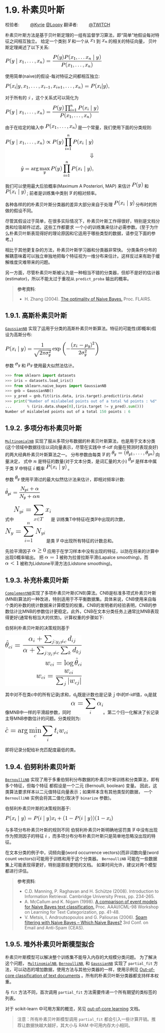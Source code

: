 # 1.9. 朴素贝叶斯

校验者:
        [@Kyrie](https://github.com/apachecn/scikit-learn-doc-zh)
        [@Loopy](https://github.com/loopyme)
翻译者:
        [@TWITCH](https://github.com/apachecn/scikit-learn-doc-zh)

朴素贝叶斯方法是基于贝叶斯定理的一组有监督学习算法，即“简单”地假设每对特征之间相互独立。 给定一个类别 ![y](img/0775c03fc710a24df297dedcec515aaf.jpg) 和一个从 ![x_1](img/f15b9946d9078749f894a78579dc6778.jpg) 到 ![x_n](img/14f6506599a88a5297ea712fa70eece4.jpg) 的相关的特征向量， 贝叶斯定理阐述了以下关系:


![P(y \mid x_1, \dots, x_n) = \frac{P(y) P(x_1, \dots x_n \mid y)}{P(x_1, \dots, x_n)}](img/32f500a4e2eba65727c1e003699dff90.jpg)


使用简单(naive)的假设-每对特征之间都相互独立:

![P(x_i | y, x_1, \dots, x_{i-1}, x_{i+1}, \dots, x_n) = P(x_i | y) ,](img/9fd83615429a9be9e5698d35bec8642a.jpg)

对于所有的 :*i* ，这个关系式可以简化为


![P(y \mid x_1, \dots, x_n) = \frac{P(y) \prod_{i=1}^{n} P(x_i \mid y)}{P(x_1, \dots, x_n)}](img/1c12ea7ea179efd16ce513645034d41a.jpg)


由于在给定的输入中 ![P(x_1, \dots, x_n)](img/03dc262433e357325639af531c5bf70e.jpg) 是一个常量，我们使用下面的分类规则:


![P(y \mid x_1, \dots, x_n) \propto P(y) \prod_{i=1}^{n} P(x_i \mid y)\Downarrow\hat{y} = \arg\max_y P(y) \prod_{i=1}^{n} P(x_i \mid y),](img/983133e80141fbf289a10f379c11b34f.jpg)


我们可以使用最大后验概率(Maximum A Posteriori, MAP) 来估计 ![P(y)](img/d41288778c3d66bcae947c3078469126.jpg) 和 ![P(x_i \mid y)](img/db23fadfab6b660dbfa2934c4536beb1.jpg) ; 前者是训练集中类别 ![y](img/0775c03fc710a24df297dedcec515aaf.jpg) 的相对频率。

各种各样的的朴素贝叶斯分类器的差异大部分来自于处理 ![P(x_i \mid y)](img/db23fadfab6b660dbfa2934c4536beb1.jpg) 分布时的所做的假设不同。

尽管其假设过于简单，在很多实际情况下，朴素贝叶斯工作得很好，特别是文档分类和垃圾邮件过滤。这些工作都要求 一个小的训练集来估计必需参数。(至于为什么朴素贝叶斯表现得好的理论原因和它适用于哪些类型的数据，请参见下面的参考。)

相比于其他更复杂的方法，朴素贝叶斯学习器和分类器非常快。 分类条件分布的解耦意味着可以独立单独地把每个特征视为一维分布来估计。这样反过来有助于缓解维度灾难带来的问题。

另一方面，尽管朴素贝叶斯被认为是一种相当不错的分类器，但却不是好的估计器(estimator)，所以不能太过于重视从 `predict_proba` 输出的概率。

> **参考资料**:
>*   H. Zhang (2004). [The optimality of Naive Bayes.](http://www.cs.unb.ca/~hzhang/publications/FLAIRS04ZhangH.pdf) Proc. FLAIRS.

## 1.9.1. 高斯朴素贝叶斯

[`GaussianNB`](https://scikit-learn.org/stable/modules/generated/sklearn.naive_bayes.GaussianNB.html#sklearn.naive_bayes.GaussianNB "sklearn.naive_bayes.GaussianNB") 实现了运用于分类的高斯朴素贝叶斯算法。特征的可能性(即概率)假设为高斯分布:

![P(x_i \mid y) &= \frac{1}{\sqrt{2\pi\sigma^2_y}} \exp\left(-\frac{(x_i - \mu_y)^2}{2\sigma^2_y}\right)](img/92c470d884176abfcc29a5218ccf0aef.jpg)

参数 ![\sigma_y](img/abd232bd41a9d1b51021b788e2a82dd9.jpg) 和 ![\mu_y](img/1d57cc4e24d28b8283f98bda247d84e7.jpg) 使用最大似然法估计。

```py
>>> from sklearn import datasets
>>> iris = datasets.load_iris()
>>> from sklearn.naive_bayes import GaussianNB
>>> gnb = GaussianNB()
>>> y_pred = gnb.fit(iris.data, iris.target).predict(iris.data)
>>> print("Number of mislabeled points out of a total %d points : %d"
...       % (iris.data.shape[0],(iris.target != y_pred).sum()))
Number of mislabeled points out of a total 150 points : 6

```

## 1.9.2. 多项分布朴素贝叶斯

[`MultinomialNB`](https://scikit-learn.org/stable/modules/generated/sklearn.naive_bayes.MultinomialNB.html#sklearn.naive_bayes.MultinomialNB "sklearn.naive_bayes.MultinomialNB") 实现了服从多项分布数据的朴素贝叶斯算法，也是用于文本分类(这个领域中数据往往以词向量表示，尽管在实践中 tf-idf 向量在预测时表现良好)的两大经典朴素贝叶斯算法之一。 分布参数由每类 ![y](img/0775c03fc710a24df297dedcec515aaf.jpg) 的 ![\theta_y = (\theta_{y1},\ldots,\theta_{yn})](img/a25ab5d7faac5be22a6d242286376161.jpg) 向量决定， 式中 ![n](img/c87d9110f3d32ffa5fa08671e4af11fb.jpg) 是特征的数量(对于文本分类，是词汇量的大小) ![\theta_{yi}](img/860af894555b3d5f52e893bab6cafc11.jpg) 是样本中属于类 ![y](img/0775c03fc710a24df297dedcec515aaf.jpg) 中特征 ![i](img/43e13b580daefe5ba754b790dfbd216c.jpg) 概率 ![P(x_i \mid y)](img/db23fadfab6b660dbfa2934c4536beb1.jpg) 。

参数 ![\theta_y](img/bbdbd3f496f907578ff01cc798adde74.jpg) 使用平滑过的最大似然估计法来估计，即相对频率计数:

![\hat{\theta}_{yi} = \frac{ N_{yi} + \alpha}{N_y + \alpha n}](img/cb5a89fd247e8cbbea21b00a12d188e6.jpg)

式中![N_{yi} = \sum_{x \in T} x_i](img/bayes01.png)是 训练集T中特征i在类![y](img/0775c03fc710a24df297dedcec515aaf.jpg)中出现的次数，![N_{y} = \sum_{i=1}^{|T|} N_{yi}](img/bayes02.png) 是类 ![y](img/0775c03fc710a24df297dedcec515aaf.jpg) 中出现所有特征的计数总和。

先验平滑因子 ![\alpha \ge 0](img/43fc75930300610d8cb41a8d15899c15.jpg) 应用于在学习样本中没有出现的特征，以防在将来的计算中出现0概率输出。 把 ![\alpha = 1](img/3e0dffeddefe6ba1e809bd9b6276c771.jpg) 被称为拉普拉斯平滑(Lapalce smoothing)，而 ![\alpha &lt; 1](img/8fe0d726b364f224c93e31cd3248a1f6.jpg) 被称为Lidstone平滑方法(Lidstone smoothing)。

## 1.9.3. 补充朴素贝叶斯

[`ComplementNB`](https://scikit-learn.org/stable/modules/generated/sklearn.naive_bayes.ComplementNB.html#sklearn.naive_bayes.ComplementNB)实现了多项朴素贝叶斯(CNB)算法。CNB是标准多项式朴素贝叶斯(MNB)算法的一种改进，特别适用于不平衡数据集。具体来说，CNB使用来自每个类的补数的统计数据来计算模型的权重。CNB的发明者的经验表明，CNB的参数估计比MNB的参数估计更稳定。此外，CNB在文本分类任务上通常比MNB表现得更好(通常有相当大的优势)。计算权重的步骤如下:

伯努利朴素贝叶斯的决策规则基于

![\begin{align}\begin{aligned}\hat{\theta}_{ci} = \frac{\alpha_i + \sum_{j:y_j \neq c} d_{ij}}{\alpha + \sum_{j:y_j \neq c} \sum_{k} d_{kj}}\\w_{ci} = \log \hat{\theta}_{ci}\\w_{ci} = \frac{w_{ci}}{\sum_{j} |w_{cj}|}\end{aligned}\end{align}](img/bayse03.png)

其中对不在类c中的所有记录j求和，d<sub>ij</sub>既是计数也是记录ｊ中i的tf-idf值，α<sub>i</sub>是就像MNB中一样的平滑超参数，同时![\alpha = \sum_{i} \alpha_i](img/bayse04.png)。第二个归一化解决了长记录主导MNB参数估计的问题。分类规则为:

![\hat{c} = \arg\min_c \sum_{i} t_i w_{ci}](img/bayse05.png)

即将记录分配给补充匹配度最低的类。

## 1.9.4. 伯努利朴素贝叶斯

[`BernoulliNB`](https://scikit-learn.org/stable/modules/generated/sklearn.naive_bayes.BernoulliNB.html#sklearn.naive_bayes.BernoulliNB "sklearn.naive_bayes.BernoulliNB") 实现了用于多重伯努利分布数据的朴素贝叶斯训练和分类算法，即有多个特征，但每个特征 都假设是一个二元 (Bernoulli, boolean) 变量。 因此，这类算法要求样本以二元值特征向量表示；如果样本含有其他类型的数据， 一个 `BernoulliNB` 实例会将其二值化(取决于 `binarize` 参数)。

伯努利朴素贝叶斯的决策规则基于:

![P(x_i \mid y) = P(i \mid y) x_i + (1 - P(i \mid y)) (1 - x_i)](img/375fd0c32c15c4547b00ae36c0ec0a6a.jpg)

与多项分布朴素贝叶斯的规则不同 伯努利朴素贝叶斯明确地惩罚类 ![y](img/0775c03fc710a24df297dedcec515aaf.jpg) 中没有出现作为预测因子的特征 ![i](img/43e13b580daefe5ba754b790dfbd216c.jpg) ，而多项分布分布朴素贝叶斯只是简单地忽略没出现的特征。

在文本分类的例子中，词频向量(word occurrence vectors)(而非词数向量(word count vectors))可能用于训练和用于这个分类器。 `BernoulliNB` 可能在一些数据集上可能表现得更好，特别是那些更短的文档。 如果时间允许，建议对两个模型都进行评估。

> **参考资料**:
>*   C.D. Manning, P. Raghavan and H. Schütze (2008). Introduction to Information Retrieval. Cambridge University Press, pp. 234-265.
>*   A. McCallum and K. Nigam (1998). [A comparison of event models for Naive Bayes text classification.](http://citeseerx.ist.psu.edu/viewdoc/summary?doi=10.1.1.46.1529) Proc. AAAI/ICML-98 Workshop on Learning for Text Categorization, pp. 41-48.
>*   V. Metsis, I. Androutsopoulos and G. Paliouras (2006). [Spam filtering with Naive Bayes – Which Naive Bayes?](http://citeseerx.ist.psu.edu/viewdoc/summary?doi=10.1.1.61.5542) 3rd Conf. on Email and Anti-Spam (CEAS).

## 1.9.5. 堆外朴素贝叶斯模型拟合

朴素贝叶斯模型可以解决整个训练集不能导入内存的大规模分类问题。 为了解决这个问题， [`MultinomialNB`](https://scikit-learn.org/stable/modules/generated/sklearn.naive_bayes.MultinomialNB.html#sklearn.naive_bayes.MultinomialNB "sklearn.naive_bayes.MultinomialNB"), [`BernoulliNB`](https://scikit-learn.org/stable/modules/generated/sklearn.naive_bayes.BernoulliNB.html#sklearn.naive_bayes.BernoulliNB "sklearn.naive_bayes.BernoulliNB"), 和 [`GaussianNB`](https://scikit-learn.org/stable/modules/generated/sklearn.naive_bayes.GaussianNB.html#sklearn.naive_bayes.GaussianNB "sklearn.naive_bayes.GaussianNB") 实现了 `partial_fit` 方法，可以动态的增加数据，使用方法与其他分类器的一样，使用示例见 [Out-of-core classification of text documents](https://scikit-learn.org/stable/auto_examples/applications/plot_out_of_core_classification.html#sphx-glr-auto-examples-applications-plot-out-of-core-classification-py) 。所有的朴素贝叶斯分类器都支持样本权重。

与 `fit` 方法不同，首次调用 `partial_fit` 方法需要传递一个所有期望的类标签的列表。

对于 scikit-learn 中可用方案的概览，另见 [out-of-core learning](66?id=_71-使用外核学习实例进行拓展) 文档。

> 注意：所有朴素贝叶斯模型调用 `partial_fit` 都会引入一些计算开销。推荐让数据快越大越好，其大小与 RAM 中可用内存大小相同。
